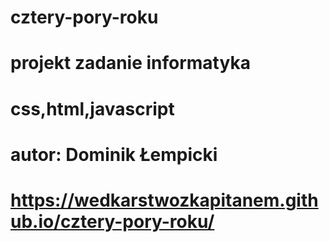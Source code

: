 # cztery-pory-roku
# projekt zadanie informatyka
# css,html,javascript
# autor: Dominik Łempicki
# https://wedkarstwozkapitanem.github.io/cztery-pory-roku/
